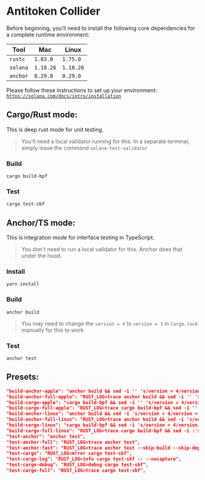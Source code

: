 # Antitoken Collider

Before beginning, you'll need to install the following core dependencies for a complete runtime environment:

| Tool     | Mac       | Linux     |
|----------|-----------|-----------|
| `rustc`  | `1.83.0`  | `1.75.0`  |
| `solana` | `1.18.26` | `1.18.26` |
| `anchor` | `0.29.0`  | `0.29.0`  |

Please follow these instructions to set up your environment: [`https://solana.com/docs/intro/installation`](https://solana.com/docs/intro/installation)

## Cargo/Rust mode:

This is deep rust mode for unit testing.

> You'll need a local validator running for this. In a separate terminal, simply issue the command `solana-test-validator`

### Build

```
cargo build-bpf
```

### Test

```
cargo test-sbf
```

## Anchor/TS mode:

This is integration mode for interface testing in TypeScript.

> You don't need to run a local validator for this. Anchor does that under the hood.

### Install

```
yarn install
```

### Build

```
anchor build
```

> You may need to change the `version = 4` to `version = 3` in `Cargo.lock` manually for this to work

### Test

```
anchor test
```

## Presets:

```json
"build-anchor-apple": "anchor build && sed -i '' 's/version = 4/version = 3/' Cargo.lock",
"build-anchor-full-apple": "RUST_LOG=trace anchor build && sed -i '' 's/version = 4/version = 3/' Cargo.lock",
"build-cargo-apple": "cargo build-bpf && sed -i '' 's/version = 4/version = 3/' Cargo.lock",
"build-cargo-full-apple": "RUST_LOG=trace cargo build-bpf && sed -i '' 's/version = 4/version = 3/' Cargo.lock",
"build-anchor-linux": "anchor build && sed -i 's/version = 4/version = 3/' Cargo.lock",
"build-anchor-full-linux": "RUST_LOG=trace anchor build && sed -i 's/version = 4/version = 3/' Cargo.lock",
"build-cargo-linux": "cargo build-bpf && sed -i 's/version = 4/version = 3/' Cargo.lock",
"build-cargo-full-linux": "RUST_LOG=trace cargo build-bpf && sed -i :'s/version = 4/version = 3/' Cargo.lock",
"test-anchor": "anchor test",
"test-anchor-full": "RUST_LOG=trace anchor test",
"test-anchor-fast": "RUST_LOG=trace anchor test --skip-build --skip-deploy",
"test-cargo": "RUST_LOG=error cargo test-sbf",
"test-cargo-log": "RUST_LOG=info cargo test-sbf -- --nocapture",
"test-cargo-debug": "RUST_LOG=debug cargo test-sbf",
"test-cargo-full": "RUST_LOG=trace cargo test-sbf",
```